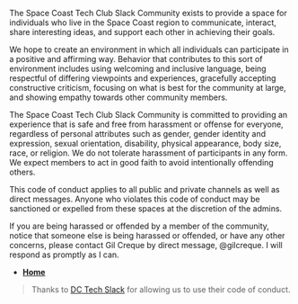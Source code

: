 The Space Coast Tech Club Slack Community exists to provide a space for individuals who live in the Space Coast region to communicate, interact, share interesting ideas, and support each other in achieving their goals.

We hope to create an environment in which all individuals can participate in a positive and affirming way. Behavior that contributes to this sort of environment includes using welcoming and inclusive language, being respectful of differing viewpoints and experiences, gracefully accepting constructive criticism, focusing on what is best for the community at large, and showing empathy towards other community members.

The Space Coast Tech Club Slack Community is committed to providing an experience that is safe and free from harassment or offense for everyone, regardless of personal attributes such as gender, gender identity and expression, sexual orientation, disability, physical appearance, body size, race, or religion. We do not tolerate harassment of participants in any form. We expect members to act in good faith to avoid intentionally offending others.

This code of conduct applies to all public and private channels as well as direct messages. Anyone who violates this code of conduct may be sanctioned or expelled from these spaces at the discretion of the admins.

If you are being harassed or offended by a member of the community, notice that someone else is being harassed or offended, or have any other concerns, please contact Gil Creque by direct message, @gilcreque. I will respond as promptly as I can.

 - [**Home**](http://spacecoasttech.club)

> Thanks to [DC Tech Slack](http://www.dctechslack.com/code_of_conduct.html) for allowing us to use their code of conduct.
